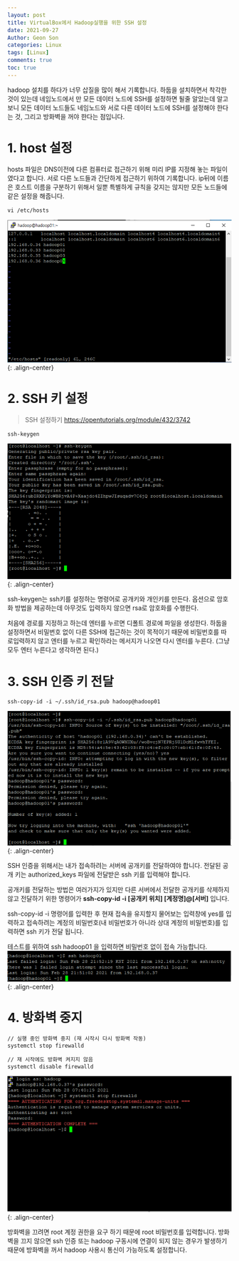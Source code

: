```yaml
---
layout: post
title: VirtualBox에서 Hadoop실행을 위한 SSH 설정
date: 2021-09-27
Author: Geon Son
categories: Linux
tags: [Linux]
comments: true
toc: true
---
```


hadoop 설치를 하다가 너무 삽질을 많이 해서 기록합니다.
하둡을 설치하면서 착각한 것이 있는데 네임노드에서 만 모든 데이터 노드에 SSH를 설정하면 될줄 알았는데 알고보니 모든 데이터 노드들도 네임노드와 서로 다른 데이터 노드에 SSH를 설정해야 한다는 것, 그리고 방화벽을 꺼야 한다는 점입니다.



# 1. host 설정
hosts 파일은 DNS이전에 다른 컴퓨터로 접근하기 위해 미리 IP를 지정해 놓는 파일이였다고 합니다. 서로 다른 노드들과 간단하게 접근하기 위하여 기록합니다.
ip뒤에 이름은 호스트 이름을 구분하기 위해서 일뿐 특별하게 규칙을 갖지는 않지만 모든 노드들에 같은 설정을 해줍니다.

```
vi /etc/hosts
```

![](/images/linux/48f4067de5fe-image1.png){: .align-center}


# 2. SSH 키 설정

> SSH 설정하기
> https://opentutorials.org/module/432/3742


```
ssh-keygen
```

![](/assets/images/linux/48f4067de5fe-image2.png){: .align-center}

ssh-keygen는 ssh키를 설정하는 명령어로 공개키와 개인키를 만든다. 옵션으로 암호화 방법을 제공하는데 아무것도 입력하지 않으면 rsa로 암호화를 수행한다.

처음에 경로를 지정하고 하는데 엔터를 누르면 디폴트 경로에 파일을 생성한다.
하둡을 설정하면서 비밀번호 없이 다른 SSH에 접근하는 것이 목적이기 때문에 비밀번호를 따로입력하지 않고 엔터를 누르고 확인하라는 메서지가 나오면 다시 엔터를 누른다.
(그냥 모두 엔터 누른다고 생각하면 된다.)

# 3. SSH 인증 키 전달
```
ssh-copy-id -i ~/.ssh/id_rsa.pub hadoop@hadoop01
```

![](/images/linux/48f4067de5fe-image3.png){: .align-center}

SSH 인증을 위해서는 내가 접속하려는 서버에 공개키를 전달하여야 합니다.
전달된 공개 키는 authorized_keys 파일에 전달받은 ssh 키를 입력해야 합니다.

공개키를 전달하는 방법은 여러가지가 있지만 다른 서버에서 전달한 공개키를 삭제하지 않고
전달하기 위한 명령어가 **ssh-copy-id -i [공개키 위치] [계정명]@[서버]** 입니다.

ssh-copy-id -i 명령어를 입력한 후 현재 접속을 유지할지 물어보는 입력창에 yes를 입력하고
접속하려는 계정의 비밀번호(내 비밀번호가 아니라 상대 계정의 비밀번호)를 입력하면 ssh 키가 전달 됩니다.

테스트를 위하여 ssh hadoop01 을 입력하면 비밀번호 없이 접속 가능합니다.
![](/images/linux/48f4067de5fe-image4.png){: .align-center}

# 4. 방화벽 중지


```
// 실행 중인 방화벽 중지 (재 시작시 다시 방화벽 작동)
systemctl stop firewalld
```


```
// 재 시작에도 방화벽 켜지지 않음
systemctl disable firewalld
```

![](/images/linux/48f4067de5fe-image5.png){: .align-center}

방화벽을 끄려면 root 계정 권한을 요구 하기 때문에 root 비밀번호를 입력합니다.
방화벽을 끄지 않으면 ssh 인증 또는 hadoop 구동시에 연결이 되지 않는 경우가 발생하기 때문에 방화벽을 꺼서 hadoop 사용시 통신이 가능하도록 설정합니다.
